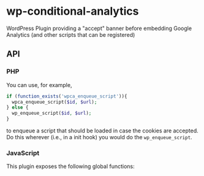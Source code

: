 # wp-conditional-analytics

WordPress Plugin providing a "accept" banner before embedding Google Analytics (and other scripts that can be registered)

## API

### PHP

You can use, for example, 

```php
if (function_exists('wpca_enqueue_script')){
  wpca_enqueue_script($id, $url);
} else {
  wp_enqueue_script($id, $url);
}
```

to enqueue a script that should be loaded in case the cookies are accepted.
Do this wherever (i.e., in a init hook) you would do the `wp_enqueue_script`.

### JavaScript

This plugin exposes the following global functions:

```javascript

```
